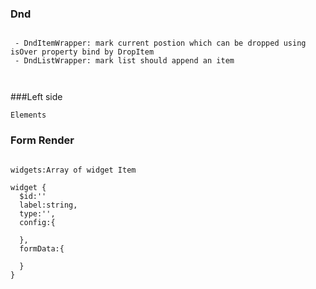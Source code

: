 
### Dnd
```
 
 - DndItemWrapper: mark current postion which can be dropped using isOver property bind by DropItem
 - DndListWrapper: mark list should append an item
   
   

```


###Left side
```
Elements

```

### Form Render
```

widgets:Array of widget Item

widget {
  $id:''
  label:string,
  type:'',
  config:{
  
  },
  formData:{
  
  }  
} 

```
